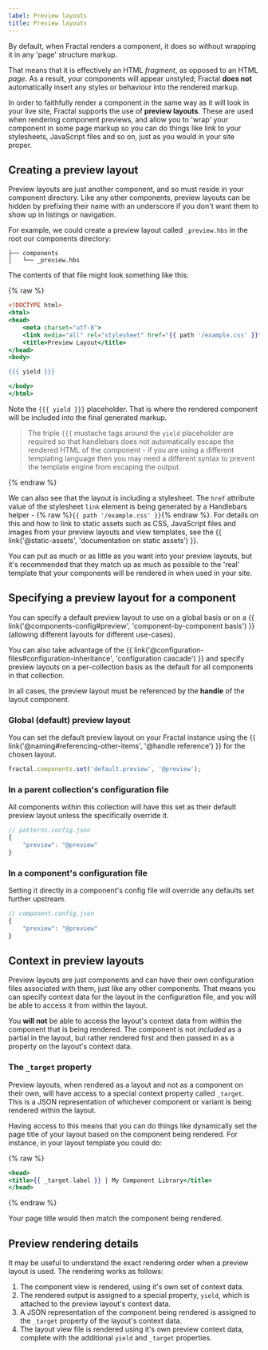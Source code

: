 ```yaml
---
label: Preview layouts
title: Preview layouts
---
```


By default, when Fractal renders a component, it does so without wrapping it in any 'page' structure markup.

That means that it is effectively an HTML *fragment*, as opposed to an HTML *page*. As a result, your components will appear unstyled; Fractal **does not** automatically insert any styles or behaviour into the rendered markup.

In order to faithfully render a component in the same way as it will look in your live site, Fractal supports the use of **preview layouts**. These are used when rendering component previews, and allow you to 'wrap' your component in some page markup so you can do things like link to your stylesheets, JavaScript files and so on, just as you would in your site proper.

## Creating a preview layout

Preview layouts are just another component, and so must reside in your component directory. Like any other components, preview layouts can be hidden by prefixing their name with an underscore if you don't want them to show up in listings or navigation.

For example, we could create a preview layout called `_preview.hbs` in the root our components directory:

```tree
├── components
│   └── _preview.hbs
```

The contents of that file might look something like this:

{% raw %}

```handlebars
<!DOCTYPE html>
<html>
<head>
    <meta charset="utf-8">
    <link media="all" rel="stylesheet" href="{{ path '/example.css' }}">
    <title>Preview Layout</title>
</head>
<body>

{{{ yield }}}

</body>
</html>
```

Note the `{{{ yield }}}` placeholder. That is where the rendered component will be included into the final generated markup.

> The triple `{{{` mustache tags around the `yield` placeholder are required so that handlebars does not automatically escape the rendered HTML of the component - if you are using a different templating language then you may need a different syntax to prevent the template engine from escaping the output.

{% endraw %}

We can also see that the layout is including a stylesheet. The `href` attribute value of the stylesheet `link` element is being generated by a Handlebars helper - {% raw %}`{{ path '/example.css' }}`{% endraw %}. For details on this and how to link to static assets such as CSS, JavaScript files and images from your preview layouts and view templates, see the {{ link('@static-assets', 'documentation on static assets') }}.

You can put as much or as little as you want into your preview layouts, but it's recommended that they match up as much as possible to the 'real' template that your components will be rendered in when used in your site.

## Specifying a preview layout for a component

You can specify a default preview layout to use on a global basis or on a {{ link('@components-config#preview', 'component-by-component basis') }} (allowing different layouts for different use-cases).

You can also take advantage of the {{ link('@configuration-files#configuration-inheritance', 'configuration cascade') }} and specify preview layouts on a per-collection basis as the default for all components in that collection.

In all cases, the preview layout must be referenced by the **handle** of the layout component.

### Global (default) preview layout

You can set the default preview layout on your Fractal instance using the {{ link('@naming#referencing-other-items', '@handle reference') }} for the chosen layout.

```js
fractal.components.set('default.preview', '@preview');
```

### In a parent collection's configuration file

All components within this collection will have this set as their default preview layout unless the specifically override it.

```js
// patterns.config.json
{
	"preview": "@preview"
}
```
### In a component's configuration file

Setting it directly in a component's config file will override any defaults set further upstream.

```js
// component.config.json
{
	"preview": "@preview"
}
```

## Context in preview layouts

Preview layouts are just components and can have their own configuration files associated with them, just like any other components. That means you can specify context data for the layout in the configuration file, and you will be able to access it from within the layout.

You **will not** be able to access the layout's context data from within the component that is being rendered. The component is not *included* as a partial in the layout, but rather rendered first and then passed in as a property on the layout's context data.

### The `_target` property

Preview layouts, when rendered as a layout and not as a component on their own, will have access to a special context property called `_target`. This is a JSON representation of whichever component or variant is being rendered within the layout.

Having access to this means that you can do things like dynamically set the page title of your layout based on the component being rendered. For instance, in your layout template you could do:

{% raw %}
```handlebars
<head>
<title>{{ _target.label }} | My Component Library</title>
</head>
```
{% endraw %}

Your page title would then match the component being rendered.

## Preview rendering details

It may be useful to understand the exact rendering order when a preview layout is used. The rendering works as follows:

1. The component view is rendered, using it's own set of context data.
2. The rendered output is assigned to a special property, `yield`, which is attached to the preview layout's context data.
3. A JSON representation of the component being rendered is assigned to the `_target` property of the layout's context data.
4. The layout view file is rendered using it's own preview context data, complete with the additional `yield` and `_target` properties.

